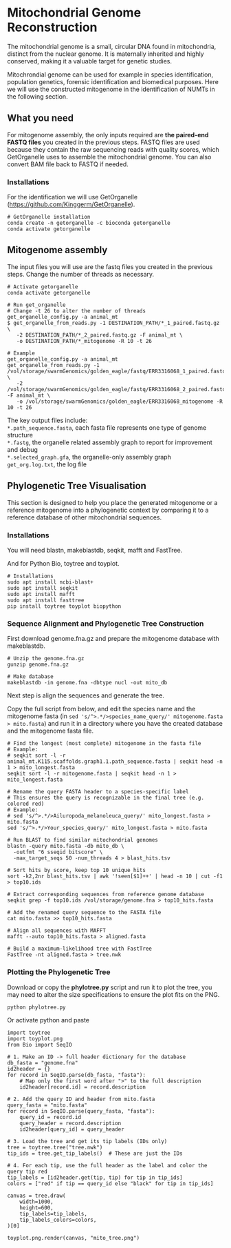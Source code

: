 # Mitochondrial Genome Reconstruction
The mitochondrial genome is a small, circular DNA found in mitochondria, distinct from the nuclear genome. It is maternally inherited and highly conserved, making it a valuable target for genetic studies.

Mitochrondial genome can be used for example in species identification, population genetics, forensic identification and biomedical purposes. Here we will use the constructed mitogenome in the identification of NUMTs in the following section.

## What you need
For mitogenome assembly, the only inputs required are **the paired-end FASTQ files** you created in the previous steps. FASTQ files are used because they contain the raw sequencing reads with quality scores, which GetOrganelle uses to assemble the mitochondrial genome. You can also convert BAM file back to FASTQ if needed.

### Installations
For the identification we will use GetOrganelle (https://github.com/Kinggerm/GetOrganelle).

```
# GetOrganelle installation
conda create -n getorganelle -c bioconda getorganelle
conda activate getorganelle
```

## Mitogenome assembly
The input files you will use are the fastq files you created in the previous steps. Change the number of threads as necessary.
```
# Activate getorganelle
conda activate getorganelle

# Run get_organelle
# Change -t 26 to alter the number of threads
get_organelle_config.py -a animal_mt 
$ get_organelle_from_reads.py -1 DESTINATION_PATH/*_1_paired.fastq.gz \
   -2 DESTINATION_PATH/*_2_paired.fastq.gz -F animal_mt \
   -o DESTINATION_PATH/*_mitogenome -R 10 -t 26

# Example
get_organelle_config.py -a animal_mt 
get_organelle_from_reads.py -1 /vol/storage/swarmGenomics/golden_eagle/fastq/ERR3316068_1_paired.fastq.gz  \
   -2 /vol/storage/swarmGenomics/golden_eagle/fastq/ERR3316068_2_paired.fastq.gz -F animal_mt \
   -o /vol/storage/swarmGenomics/golden_eagle/ERR3316068_mitogenome -R 10 -t 26
```
The key output files include: \
``*.path_sequence.fasta``, each fasta file represents one type of genome structure \
``*.fastg``, the organelle related assembly graph to report for improvement and debug \
``*.selected_graph.gfa``, the organelle-only assembly graph \
``get_org.log.txt``, the log file 

## Phylogenetic Tree Visualisation
This section is designed to help you place the generated mitogenome or a reference mitogenome into a phylogenetic context by comparing it to a reference database of other mitochondrial sequences.

### Installations
You will need blastn, makeblastdb, seqkit, mafft and FastTree.

And for Python Bio, toytree and toyplot.
```
# Installations
sudo apt install ncbi-blast+
sudo apt install seqkit
sudo apt install mafft
sudo apt install fasttree
pip install toytree toyplot biopython
```

### Sequence Alignment and Phylogenetic Tree Construction
First download genome.fna.gz and prepare the mitogenome database with makeblastdb.

```
# Unzip the genome.fna.gz
gunzip genome.fna.gz

# Make database
makeblastdb -in genome.fna -dbtype nucl -out mito_db
```
Next step is align the sequences and generate the tree.

Copy the full script from below, and edit the species name and the mitogenome fasta (in ``` sed 's/^>.*/>species_name_query/' mitogenome.fasta > mito.fasta ```) and run it in a directory where you have the created database and the mitogenome fasta file.

```
# Find the longest (most complete) mitogenome in the fasta file
# Example:
# seqkit sort -l -r animal_mt.K115.scaffolds.graph1.1.path_sequence.fasta | seqkit head -n 1 > mito_longest.fasta
seqkit sort -l -r mitogenome.fasta | seqkit head -n 1 > mito_longest.fasta

# Rename the query FASTA header to a species-specific label
# This ensures the query is recognizable in the final tree (e.g. colored red)
# Example:
# sed 's/^>.*/>Ailuropoda_melanoleuca_query/' mito_longest.fasta > mito.fasta
sed 's/^>.*/>Your_species_query/' mito_longest.fasta > mito.fasta

# Run BLAST to find similar mitochondrial genomes
blastn -query mito.fasta -db mito_db \
  -outfmt "6 sseqid bitscore" \
  -max_target_seqs 50 -num_threads 4 > blast_hits.tsv

# Sort hits by score, keep top 10 unique hits
sort -k2,2nr blast_hits.tsv | awk '!seen[$1]++' | head -n 10 | cut -f1 > top10.ids

# Extract corresponding sequences from reference genome database
seqkit grep -f top10.ids /vol/storage/genome.fna > top10_hits.fasta

# Add the renamed query sequence to the FASTA file
cat mito.fasta >> top10_hits.fasta

# Align all sequences with MAFFT
mafft --auto top10_hits.fasta > aligned.fasta

# Build a maximum-likelihood tree with FastTree
FastTree -nt aligned.fasta > tree.nwk
```
### Plotting the Phylogenetic Tree
Download or copy the **phylotree.py** script and run it to plot the tree, you may need to alter the size specifications to ensure the plot fits on the PNG.
```
python phylotree.py
```
Or activate python and paste
```
import toytree
import toyplot.png
from Bio import SeqIO

# 1. Make an ID -> full header dictionary for the database
db_fasta = "genome.fna"
id2header = {}
for record in SeqIO.parse(db_fasta, "fasta"):
    # Map only the first word after ">" to the full description
    id2header[record.id] = record.description

# 2. Add the query ID and header from mito.fasta
query_fasta = "mito.fasta"
for record in SeqIO.parse(query_fasta, "fasta"):
    query_id = record.id
    query_header = record.description
    id2header[query_id] = query_header

# 3. Load the tree and get its tip labels (IDs only)
tree = toytree.tree("tree.nwk")
tip_ids = tree.get_tip_labels()  # These are just the IDs

# 4. For each tip, use the full header as the label and color the query tip red
tip_labels = [id2header.get(tip, tip) for tip in tip_ids]
colors = ["red" if tip == query_id else "black" for tip in tip_ids]

canvas = tree.draw(
    width=1000,
    height=600,
    tip_labels=tip_labels,
    tip_labels_colors=colors,
)[0]

toyplot.png.render(canvas, "mito_tree.png")
```
